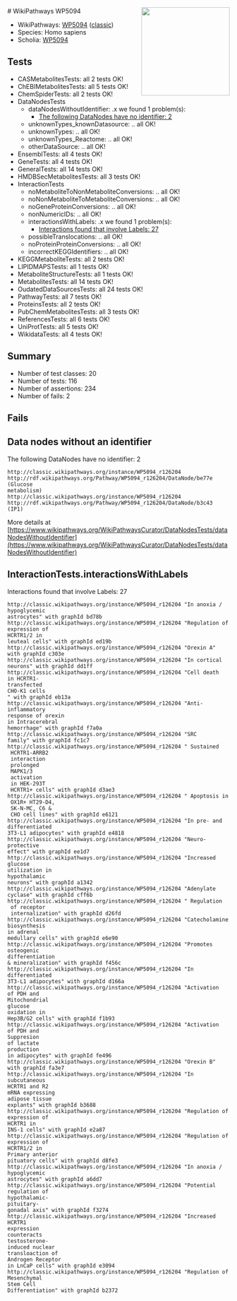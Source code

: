 <img style="float: right; width: 200px" src="https://upload.wikimedia.org/wikipedia/commons/thumb/8/83/Wplogo_with_text_500.png/640px-Wplogo_with_text_500.png" />
# WikiPathways WP5094

* WikiPathways: [WP5094](https://wikipathways.org/pathways/WP5094) ([classic](https://classic.wikipathways.org/instance/WP5094))
* Species: Homo sapiens
* Scholia: [WP5094](https://scholia.toolforge.org/wikipathways/WP5094)
## Tests
* CASMetabolitesTests: all 2 tests OK!
* ChEBIMetabolitesTests: all 5 tests OK!
* ChemSpiderTests: all 2 tests OK!
* DataNodesTests
    * dataNodesWithoutIdentifier: .x we found 1 problem(s):
        * [The following DataNodes have no identifier: 2](#d2d32fa1)
    * unknownTypes_knownDatasource: .. all OK!
    * unknownTypes: .. all OK!
    * unknownTypes_Reactome: .. all OK!
    * otherDataSource: .. all OK!
* EnsemblTests: all 4 tests OK!
* GeneTests: all 4 tests OK!
* GeneralTests: all 14 tests OK!
* HMDBSecMetabolitesTests: all 3 tests OK!
* InteractionTests
    * noMetaboliteToNonMetaboliteConversions: .. all OK!
    * noNonMetaboliteToMetaboliteConversions: .. all OK!
    * noGeneProteinConversions: .. all OK!
    * nonNumericIDs: .. all OK!
    * interactionsWithLabels: .x we found 1 problem(s):
        * [Interactions found that involve Labels: 27](#fe97a8de)
    * possibleTranslocations: .. all OK!
    * noProteinProteinConversions: .. all OK!
    * incorrectKEGGIdentifiers: .. all OK!
* KEGGMetaboliteTests: all 2 tests OK!
* LIPIDMAPSTests: all 1 tests OK!
* MetaboliteStructureTests: all 1 tests OK!
* MetabolitesTests: all 14 tests OK!
* OudatedDataSourcesTests: all 24 tests OK!
* PathwayTests: all 7 tests OK!
* ProteinsTests: all 2 tests OK!
* PubChemMetabolitesTests: all 3 tests OK!
* ReferencesTests: all 6 tests OK!
* UniProtTests: all 5 tests OK!
* WikidataTests: all 4 tests OK!


## Summary

* Number of test classes: 20
* Number of tests: 116
* Number of assertions: 234
* Number of fails: 2

## Fails

<a name="d2d32fa1" />

## Data nodes without an identifier

The following DataNodes have no identifier: 2
```
http://classic.wikipathways.org/instance/WP5094_r126204 http://rdf.wikipathways.org/Pathway/WP5094_r126204/DataNode/be77e (Glucose
metabolism)
http://classic.wikipathways.org/instance/WP5094_r126204 http://rdf.wikipathways.org/Pathway/WP5094_r126204/DataNode/b3c43 (IP1)
```

More details at [https://www.wikipathways.org/WikiPathwaysCurator/DataNodesTests/dataNodesWithoutIdentifier](https://www.wikipathways.org/WikiPathwaysCurator/DataNodesTests/dataNodesWithoutIdentifier)

<a name="fe97a8de" />

## InteractionTests.interactionsWithLabels

Interactions found that involve Labels: 27
```
http://classic.wikipathways.org/instance/WP5094_r126204 "In anoxia /
hypoglycemic
astrocytes" with graphId bd78b
http://classic.wikipathways.org/instance/WP5094_r126204 "Regulation of
expression of
HCRTR1/2 in
leuteal cells" with graphId ed19b
http://classic.wikipathways.org/instance/WP5094_r126204 "Orexin A" with graphId c303e
http://classic.wikipathways.org/instance/WP5094_r126204 "In cortical
neurons" with graphId dd1ff
http://classic.wikipathways.org/instance/WP5094_r126204 "Cell death
in HCRTR1-
transfected
CHO-K1 cells
" with graphId eb13a
http://classic.wikipathways.org/instance/WP5094_r126204 "Anti-inflammatory
response of orexin
in Intracerebral
hemorrhage" with graphId f7a0a
http://classic.wikipathways.org/instance/WP5094_r126204 "SRC 
family" with graphId fc1c7
http://classic.wikipathways.org/instance/WP5094_r126204 " Sustained 
 HCRTR1-ARRB2
 interaction 
 prolonged
 MAPK1/3
 activation
 in HEK-293T
 HCRTR1+ cells" with graphId d3ae3
http://classic.wikipathways.org/instance/WP5094_r126204 " Apoptosis in
 OX1R+ HT29-D4, 
 SK-N-MC, C6 &
 CHO cell lines" with graphId e6121
http://classic.wikipathways.org/instance/WP5094_r126204 "In pre- and
differentiated 
3T3-L1 adipocytes" with graphId e4818
http://classic.wikipathways.org/instance/WP5094_r126204 "Neuro-
protective
effect" with graphId ee1d7
http://classic.wikipathways.org/instance/WP5094_r126204 "Increased
glucose
utilization in
hypothalamic
neurons" with graphId a1342
http://classic.wikipathways.org/instance/WP5094_r126204 "Adenylate
cyclase" with graphId cff6b
http://classic.wikipathways.org/instance/WP5094_r126204 " Regulation
 of receptor
 internalization" with graphId d26fd
http://classic.wikipathways.org/instance/WP5094_r126204 "Catecholamine
biosynthesis
in adrenal
medullary cells" with graphId e6e90
http://classic.wikipathways.org/instance/WP5094_r126204 "Promotes
osteogenic
differentiation
& mineralization" with graphId f456c
http://classic.wikipathways.org/instance/WP5094_r126204 "In differentiated 
3T3-L1 adipocytes" with graphId d166a
http://classic.wikipathways.org/instance/WP5094_r126204 "Activation
of PDH and
Mitochondrial
glucose
oxidation in
Hep3B/G2 cells" with graphId f1b93
http://classic.wikipathways.org/instance/WP5094_r126204 "Activation
of PDH and 
Suppresion
of lactate 
production
in adipocytes" with graphId fe496
http://classic.wikipathways.org/instance/WP5094_r126204 "Orexin B" with graphId fa3e7
http://classic.wikipathways.org/instance/WP5094_r126204 "In subcutaneous
HCRTR1 and R2
mRNA expressing
adipose tissue
explants" with graphId b3688
http://classic.wikipathways.org/instance/WP5094_r126204 "Regulation of
expression of
HCRTR1 in
INS-1 cells" with graphId e2a87
http://classic.wikipathways.org/instance/WP5094_r126204 "Regulation of
expression of
HCRTR1/2 in
Primary anterior
pituatory cells" with graphId d8fe3
http://classic.wikipathways.org/instance/WP5094_r126204 "In anoxia /
hypoglycemic
astrocytes" with graphId a6dd7
http://classic.wikipathways.org/instance/WP5094_r126204 "Potential
regulation of
hypothalamic-
pituitary-
gonadal axis" with graphId f3274
http://classic.wikipathways.org/instance/WP5094_r126204 "Increased HCRTR1
expression 
counteracts
testosterone-
induced nuclear
transloaction of
Androgen Receptor
in LnCaP cells" with graphId e3094
http://classic.wikipathways.org/instance/WP5094_r126204 "Regulation of
Mesenchymal
Stem Cell
Differentiation" with graphId b2372
```

